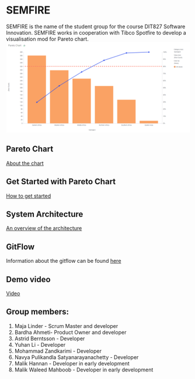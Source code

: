 # SEMFIRE

SEMFIRE is the name of the student group for the course DIT827 Software Innovation.
SEMFIRE works in cooperation with Tibco Spotfire to develop a visualisation mod for Pareto chart.
![image](/documentation/paretoChart.png)

## Pareto Chart

[About the chart](/documentation/pareto_chart.md)

## Get Started with Pareto Chart

[How to get started](https://github.com/MajaLinder/SEMFIRE/blob/Update-readme/documentation/getting_started.md)

## System Architecture

[An overview of the architecture](/documentation/system_architecture.md)

## GitFlow

Information about the gitflow can be found [here](/documentation/git_flow.md)

## Demo video

[Video](/documentation/Pareto.mp4)

## Group members:

1. Maja Linder - Scrum Master and developer
2. Bardha Ahmeti- Product Owner and developer
3. Astrid Berntsson - Developer
4. Yuhan Li - Developer
5. Mohammad Zandkarimi - Developer
6. Navya Pulikandla Satyanarayanachetty - Developer
7. Malik Hannan - Developer in early development
8. Malik Waleed Mahboob - Developer in early development
